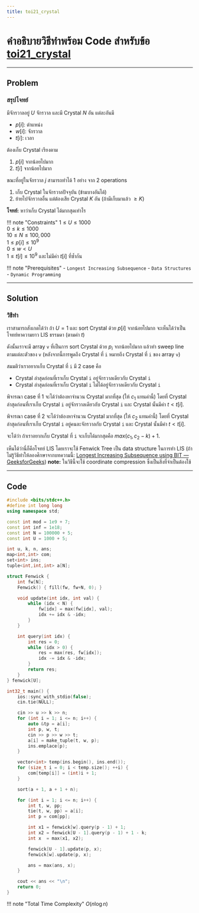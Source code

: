 ```yaml
---
title: toi21_crystal
---
```

# คำอธิบายวิธีทำพร้อม Code สำหรับข้อ [toi21_crystal](https://otog.in.th/problem/1089)

---

## Problem

### สรุปโจทย์

มีจักรวาลอยู่ $U$ จักรวาล และมี Crystal $N$ อัน
แต่ละอันมี

* $p[i]$: ตำแหน่ง
* $w[i]$: จักรวาล
* $t[i]$: เวลา

ต้องเก็บ Crystal เรียงตาม

1. $p[i]$ จากน้อยไปมาก
2. $t[i]$ จากน้อยไปมาก

ขณะที่อยู่ในจักรวาล $j$ สามารถทำได้ 1 อย่าง จาก 2 operations

1. เก็บ Crystal ในจักรวาลปัจจุบัน (ข้ามบางอันได้)
2. ย้ายไปจักรวาลอื่น แต่ต้องเสีย Crystal $K$ อัน (ถ้ามีเก็บมาแล้ว $\ge K$)

**โจทย์:** หาว่าเก็บ Crystal ได้มากสุดเท่าไร

!!! note "Constraints"
    $1 \le U \le 1000$<br>
    $0 \le k \le 1000$<br>
    $10 \le N \le 100,000$<br>
    $1 \le p[i] \le 10^9$<br>
    $0 \le w < U$<br>
    $1 \le t[i] \le 10^9$ และไม่มีค่า $t[i]$ ที่ซ้ำกัน

!!! note "Prerequisites"
    - `Longest Increasing Subsequence`
    - `Data Structures`
    - `Dynamic Programming`

---

## Solution

### วิธีทำ

เราสามารถสังเกตได้ว่า ถ้า $U = 1$ และ sort Crystal ด้วย $p[i]$ จากน้อยไปมาก จะเห็นได้ว่าเป็นโจทย์หาความยาว LIS ธรรมดา (ตามค่า $t$)

ดังนั้นเราจะมี array `v` ที่เป็นการ sort Crystal ด้วย $p_i$ จากน้อยไปมาก แล้วทำ sweep line ตามแต่ละตัวของ `v` (หลังจากนี้การพูดถึง Crystal ที่ `i` หมายถึง Crystal ที่ `i` ของ array `v`)

สมมติว่าเราอยากเก็บ Crystal ที่ `i` มี 2 case คือ

* Crystal ล่าสุดก่อนที่เราเก็บ Crystal `i` อยู่จักรวาลเดียวกับ Crystal `i`
* Crystal ล่าสุดก่อนที่เราเก็บ Crystal `i` ไม่ได้อยู่จักรวาลเดียวกับ Crystal `i`

พิจารณา case ที่ 1 จะได้ว่าต้องหาจำนวน Crystal มากที่สุด (ให้ $c_1$ แทนค่านี้) โดยที่ Crystal ล่าสุดก่อนที่เราเก็บ Crystal `i` อยู่จักรวาลเดียวกับ Crystal `i` และ Crystal นั้นมีค่า $t < t[i]$.

พิจารณา case ที่ 2 จะได้ว่าต้องหาจำนวน Crystal มากที่สุด (ให้ $c_2$ แทนค่านี้) โดยที่ Crystal ล่าสุดก่อนที่เราเก็บ Crystal `i` อยู่คนละจักรวาลกับ Crystal `i` และ Crystal นั้นมีค่า $t < t[i]$.

จะได้ว่า ถ้าเราอยากเก็บ Crystal ที่ `i` จะเก็บได้มากสุดคือ $max(c_1, c_2 - k) + 1$.

เห็นได้ว่านี่ก็คือโจทย์ LIS โดยเราจะใช้ Fenwick Tree เป็น data structure ในการทำ LIS (ถ้าไม่รู้วิธีทำให้ลองศึกษาจากบทความนี้: [Longest Increasing Subsequence using BIT — GeeksforGeeks](https://www.geeksforgeeks.org/longest-increasing-subsequence-using-bit))
**note:** ในวิธีนี้จะใช้ coordinate compression ซึ่งเป็นสิ่งที่จำเป็นต้องใช้

---

## Code

```cpp
#include <bits/stdc++.h>
#define int long long
using namespace std;

const int mod = 1e9 + 7;
const int inf = 1e18;
const int N = 100000 + 5;
const int U = 1000 + 5;

int u, k, n, ans;
map<int,int> com;
set<int> ins;
tuple<int,int,int> a[N];

struct Fenwick {
    int fw[N];
    Fenwick() { fill(fw, fw+N, 0); }

    void update(int idx, int val) {
        while (idx < N) {
            fw[idx] = max(fw[idx], val);
            idx += idx & -idx;
        }
    }

    int query(int idx) {
        int res = 0;
        while (idx > 0) {
            res = max(res, fw[idx]);
            idx -= idx & -idx;
        }
        return res;
    }
} fenwick[U];

int32_t main() {
    ios::sync_with_stdio(false);
    cin.tie(NULL);

    cin >> u >> k >> n;
    for (int i = 1; i <= n; i++) {
        auto &tp = a[i];
        int p, w, t;
        cin >> p >> w >> t;
        a[i] = make_tuple(t, w, p);
        ins.emplace(p);
    }

    vector<int> temp(ins.begin(), ins.end());
    for (size_t i = 0; i < temp.size(); ++i) {
        com[temp[i]] = (int)i + 1;
    }

    sort(a + 1, a + 1 + n); 

    for (int i = 1; i <= n; i++) {
        int t, w, pp;
        tie(t, w, pp) = a[i];
        int p = com[pp];

        int x1 = fenwick[w].query(p - 1) + 1;
        int x2 = fenwick[U - 1].query(p - 1) + 1 - k;
        int x  = max(x1, x2);

        fenwick[U - 1].update(p, x);
        fenwick[w].update(p, x);

        ans = max(ans, x);
    }

    cout << ans << "\n";
    return 0;
}
```

!!! note "Total Time Complexity"
    $O(n \log n)$

